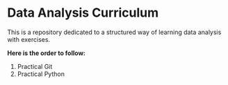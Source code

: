 # Data Analysis Curriculum

This is a repository dedicated to a structured way of  learning data analysis with exercises.

**Here is the order to follow:**

1. Practical Git
2. Practical Python
 
